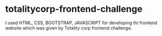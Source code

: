 # totalitycorp-frontend-challenge
 I used HTML, CSS, BOOTSTRAP, JAVASCRIPT 
for developing thi frontend website which was given by
Totality corp frontend challenge.
